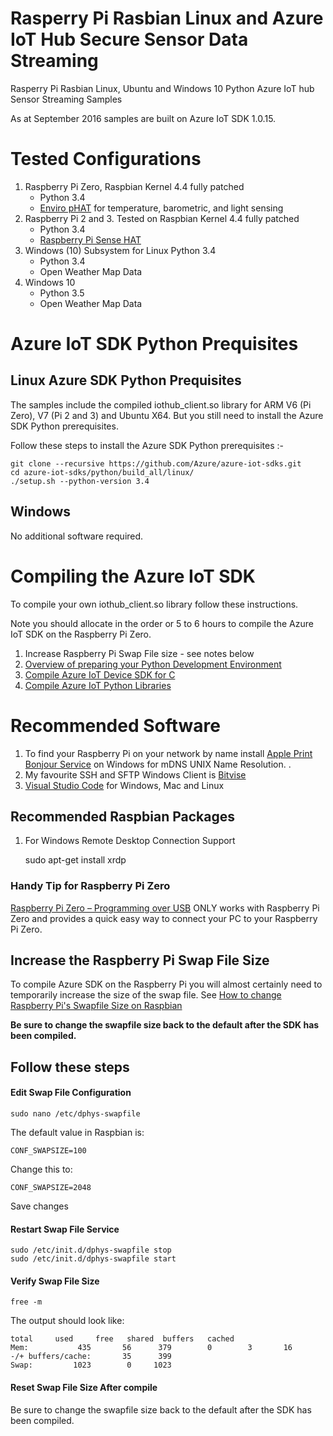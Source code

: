 # Rasperry Pi Rasbian Linux and Azure IoT Hub Secure Sensor Data Streaming


Rasperry Pi Rasbian Linux, Ubuntu and Windows 10 Python Azure IoT hub Sensor Streaming Samples


As at September 2016 samples are built on Azure IoT SDK 1.0.15.

# Tested Configurations


1. Raspberry Pi Zero, Raspbian Kernel 4.4 fully patched
    * Python 3.4
    * [Enviro pHAT](https://shop.pimoroni.com/products/enviro-phat) for temperature, barometric, and light sensing
2. Raspberry Pi 2 and 3. Tested on Raspbian Kernel 4.4 fully patched
    * Python 3.4
    * [Raspberry Pi Sense HAT](https://www.raspberrypi.org/products/sense-hat/)
3. Windows (10) Subsystem for Linux Python 3.4
    * Python 3.4 
    * Open Weather Map Data 
4. Windows 10 
    * Python 3.5
    * Open Weather Map Data

# Azure IoT SDK Python Prequisites

## Linux Azure SDK Python Prequisites

The samples include the compiled iothub_client.so library for ARM V6 (Pi Zero),  V7 (Pi 2 and 3) and Ubuntu X64. 
But you still need to install the Azure SDK Python prerequisites. 

Follow these steps to install the Azure SDK Python prerequisites :-

    git clone --recursive https://github.com/Azure/azure-iot-sdks.git
    cd azure-iot-sdks/python/build_all/linux/
    ./setup.sh --python-version 3.4

## Windows

No additional software required.

# Compiling the Azure IoT SDK 

To compile your own iothub_client.so library follow these instructions. 

Note you should allocate in the order or 5 to 6 hours to compile the Azure IoT SDK on the Raspberry Pi Zero.

1. Increase Raspberry Pi Swap File size - see notes below
2. [Overview of preparing your Python Development Environment](https://github.com/Azure/azure-iot-sdks/blob/master/doc/get_started/python-devbox-setup.md)
3. [Compile Azure IoT Device SDK for C](https://github.com/Azure/azure-iot-sdks/blob/master/c/doc/devbox_setup.md#linux)
4. [Compile Azure IoT Python Libraries](https://github.com/Azure/azure-iot-sdks/blob/master/doc/get_started/python-devbox-setup.md#linux)





# Recommended Software

1. To find your Raspberry Pi on your network by name install [Apple Print Bonjour Service](https://support.apple.com/kb/dl999?locale=en_AU) on Windows for mDNS UNIX Name Resolution. .
2. My favourite SSH and SFTP Windows Client is [Bitvise](https://www.bitvise.com/)
3. [Visual Studio Code](https://code.visualstudio.com/?WT.mc_id=iot-0000-dglover) for Windows, Mac and Linux

## Recommended Raspbian Packages

1. For Windows Remote Desktop Connection Support 

    sudo apt-get install xrdp

### Handy Tip for Raspberry Pi Zero

[Raspberry Pi Zero – Programming over USB](http://blog.gbaman.info/?p=791) ONLY works with Raspberry Pi Zero and provides a quick easy way to connect your PC to your Raspberry Pi Zero.



## Increase the Raspberry Pi Swap File Size

To compile Azure SDK on the Raspberry Pi you will almost certainly need to temporarily increase the size of the swap file.
See [How to change Raspberry Pi's Swapfile Size on Raspbian](https://www.bitpi.co/2015/02/11/how-to-change-raspberry-pis-swapfile-size-on-rasbian/)

**Be sure to change the swapfile size back to the default after the SDK has been compiled.**

## Follow these steps

#### Edit Swap File Configuration

    
    sudo nano /etc/dphys-swapfile

The default value in Raspbian is:

    CONF_SWAPSIZE=100

Change this to:

    CONF_SWAPSIZE=2048

Save changes

#### Restart Swap File Service


    sudo /etc/init.d/dphys-swapfile stop
    sudo /etc/init.d/dphys-swapfile start

#### Verify Swap File Size


    free -m

The output should look like:

    total     used     free   shared  buffers   cached
    Mem:           435       56      379        0        3       16
    -/+ buffers/cache:       35      399
    Swap:         1023        0     1023

#### Reset Swap File Size After compile

Be sure to change the swapfile size back to the default after the SDK has been compiled.






